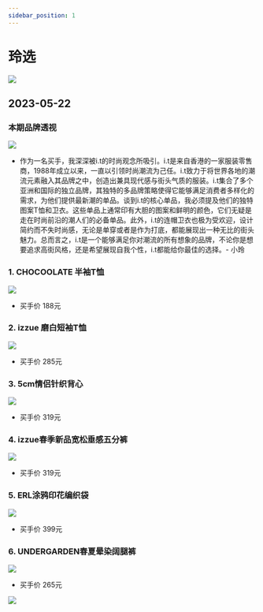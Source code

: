 ```yaml
---
sidebar_position: 1
---
```

# 玲选
![](./pics/ling/front.cover.png)

## 2023-05-22
### 本期品牌透视
![](./pics/ling/20230522/topic.png)
* 作为一名买手，我深深被i.t的时尚观念所吸引。i.t是来自香港的一家服装零售商，1988年成立以来，一直以引领时尚潮流为己任。i.t致力于将世界各地的潮流元素融入其品牌之中，创造出兼具现代感与街头气质的服装。i.t集合了多个亚洲和国际的独立品牌，其独特的多品牌策略使得它能够满足消费者多样化的需求，为他们提供最新潮的单品。谈到i.t的核心单品，我必须提及他们的独特图案T恤和卫衣。这些单品上通常印有大胆的图案和鲜明的颜色，它们无疑是走在时尚前沿的潮人们的必备单品。此外，i.t的连帽卫衣也极为受欢迎，设计简约而不失时尚感，无论是单穿或者是作为打底，都能展现出一种无比的街头魅力。总而言之，i.t是一个能够满足你对潮流的所有想象的品牌，不论你是想要追求高街风格，还是希望展现自我个性，i.t都能给你最佳的选择。- 小玲

### 1. CHOCOOLATE 半袖T恤
![](./pics/ling/20230522/01.png)
* 买手价 188元

### 2. izzue 磨白短袖T恤
![](./pics/ling/20230522/02.png)
* 买手价 285元

### 3. 5cm情侣针织背心
![](./pics/ling/20230522/03.png)
* 买手价 319元

### 4. izzue春季新品宽松垂感五分裤
![](./pics/ling/20230522/04.png)
* 买手价 319元

### 5. ERL涂鸦印花编织袋
![](./pics/ling/20230522/05.png)
* 买手价 399元

### 6. UNDERGARDEN春夏晕染阔腿裤
![](./pics/ling/20230522/06.png)
* 买手价 265元

![](./pics/ling/back.cover.png)